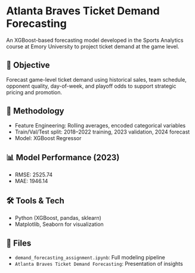 # Atlanta Braves Ticket Demand Forecasting

An XGBoost-based forecasting model developed in the Sports Analytics course at Emory University to project ticket demand at the game level.

## 📌 Objective
Forecast game-level ticket demand using historical sales, team schedule, opponent quality, day-of-week, and playoff odds to support strategic pricing and promotion.

## 🧠 Methodology
- Feature Engineering: Rolling averages, encoded categorical variables
- Train/Val/Test split: 2018–2022 training, 2023 validation, 2024 forecast
- Model: XGBoost Regressor

## 📊 Model Performance (2023)
- RMSE: 2525.74
- MAE: 1946.14

## 🛠️ Tools & Tech
- Python (XGBoost, pandas, sklearn)
- Matplotlib, Seaborn for visualization

## 📄 Files
- `demand_forecasting_assignment.ipynb`: Full modeling pipeline
- `Atlanta Braves Ticket Demand Forecasting`: Presentation of insights
